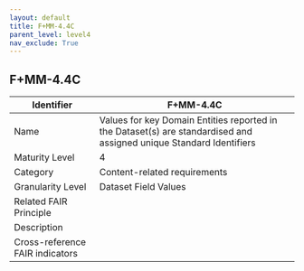 ```yaml
---
layout: default
title: F+MM-4.4C
parent_level: level4
nav_exclude: True
---
```


## F+MM-4.4C

| Identifier | F+MM-4.4C |
| --------- | -----------|
| Name | Values for key Domain Entities reported in the Dataset(s) are standardised and assigned unique Standard Identifiers |
| Maturity Level | 4 |
| Category | Content-related requirements |
| Granularity Level | Dataset Field Values |
| Related FAIR Principle | |
| Description | |
| Cross-reference FAIR indicators | |
